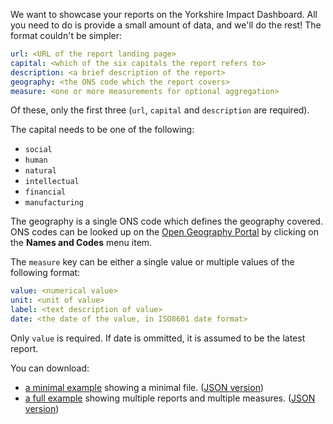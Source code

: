 We want to showcase your reports on the Yorkshire Impact Dashboard.
All you need to do is provide a small amount of data, and we'll
do the rest! The format couldn't be simpler:

```yaml
url: <URL of the report landing page>
capital: <which of the six capitals the report refers to>
description: <a brief description of the report>
geography: <the ONS code which the report covers>
measure: <one or more measurements for optional aggregation>
```

Of these, only the first three (`url`, `capital` and `description` are required).

The capital needs to be one of the following:

* `social`
* `human`
* `natural`
* `intellectual`
* `financial`
* `manufacturing`

The geography is a single ONS code which defines the geography covered.
ONS codes can be looked up on the [Open Geography Portal](http://geoportal.statistics.gov.uk/) by clicking on the __Names and Codes__ menu item.

The `measure` key can be either a single value or multiple values of the following format:

```yaml
value: <numerical value>
unit: <unit of value>
label: <text description of value>
date: <the date of the value, in ISO8601 date format>
```

Only `value` is required. If date is ommitted, it is assumed to be
the latest report.

You can download: 
- [a minimal example](./examples/minimal.yaml) showing a minimal file. ([JSON version](./examples/minimal.json))
- [a full example](./examples/full.yaml) showing multiple reports and multiple measures. ([JSON version](./examples/full.json))